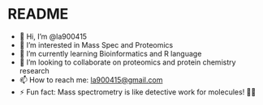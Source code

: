 # README
- 👋 Hi, I’m @la900415
- 👀 I’m interested in Mass Spec and Proteomics
- 🌱 I’m currently learning Bioinformatics and R language
- 💞️ I’m looking to collaborate on proteomics and protein chemistry research
- 📫 How to reach me: la900415@gmail.com
- ⚡ Fun fact: Mass spectrometry is like detective work for molecules! 🕵️‍♂️
